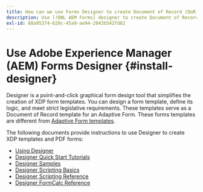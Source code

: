 ```yaml
---
title: How can we use Forms Designer to create Document of Record (DoR) templates and form fragments?
description: Use [!DNL AEM Forms] designer to create Document of Record templates and form fragments.
exl-id: 88a95374-620c-45a9-ae94-2043b542fd62
---
```

# Use Adobe Experience Manager (AEM) Forms Designer {#install-designer}

Designer is a point-and-click graphical form design tool that simplifies the creation of XDP form templates. You can design a form template, define its logic, and meet strict legislative requirements. These templates serve as a Document of Record template for an Adaptive Form. These forms templates are different from [Adaptive Form templates](template-editor.md). 

The following documents provide instructions to use Designer to create XDP templates and PDF forms:

+ [Using Designer](assets/using-designer-cs.pdf)
+ [Designer Quick Start Tutorials](https://helpx.adobe.com/content/dam/help/en/experience-manager/6-5/forms/pdf/designer-quickstart.pdf)
+ [Designer Samples](https://helpx.adobe.com/content/dam/help/en/experience-manager/6-5/forms/pdf/designer-samples.pdf)
+ [Designer Scripting Basics](https://helpx.adobe.com/content/dam/help/en/experience-manager/6-5/forms/pdf/scripting-basics.pdf)
+ [Designer Scripting Reference](https://helpx.adobe.com/content/dam/help/en/experience-manager/6-5/forms/pdf/scripting-reference.pdf)
+ [Designer FormCalc Reference](https://helpx.adobe.com/content/dam/help/en/experience-manager/6-5/forms/pdf/formcalc-reference.pdf)
